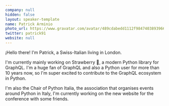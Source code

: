 ```yaml
---
company: null
hidden: false
layout: speaker-template
name: Patrick Arminio
photo_url: https://www.gravatar.com/avatar/489cdabedd1112f98474038939668778
twitter: patrick91
website: null
---
```


¡Hello there! I'm Patrick, a Swiss-Italian living in London.

I'm currently mainly working on Strawberry 🍓, a modern Python library for GraphQL. I'm a huge fan of GraphQL and also a Python user for more than 10 years now, so I'm super excited to contribute to the GraphQL ecosystem in Python.

I'm also the Chair of Python Italia, the association that organises events around Python in Italy, I'm currently working on the new website for the conference with some friends.
